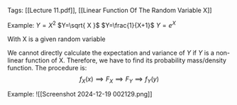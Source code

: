 Tags: [[Lecture 11.pdf]], [[Linear Function Of The Random Variable X]]

Example:
	$Y=X^2$
	$Y=\sqrt{ X }$
	$Y=\frac{1}{X+1}$
	$Y=e^X$

With X is a given random variable 

We cannot directly calculate the expectation and variance of $Y$ if $Y$ is a non-linear function of X. Therefore, we have to find its probability mass/density function. The procedure is:
$$f_{X}(x)\implies F_{X}\implies F_{Y}\implies f_{Y}(y)$$

Example:
![[Screenshot 2024-12-19 002129.png]]
